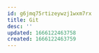 ```yaml
---
id: g6jmq75rtizeywzj1wxm7rx
title: Git
desc: ''
updated: 1666122463758
created: 1666122463759
---
```

